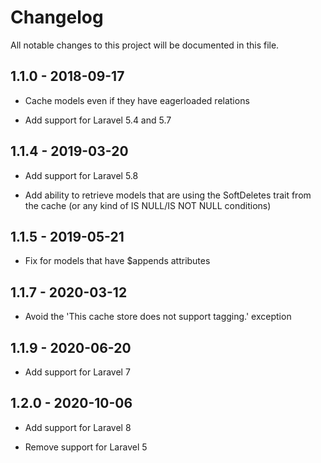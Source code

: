 # Changelog

All notable changes to this project will be documented in this file.

## 1.1.0 - 2018-09-17

- Cache models even if they have eagerloaded relations

- Add support for Laravel 5.4 and 5.7

## 1.1.4 - 2019-03-20

- Add support for Laravel 5.8

- Add ability to retrieve models that are using the SoftDeletes trait from the cache (or any kind of IS NULL/IS NOT NULL conditions)

## 1.1.5 - 2019-05-21

- Fix for models that have $appends attributes

## 1.1.7 - 2020-03-12

- Avoid the 'This cache store does not support tagging.' exception

## 1.1.9 - 2020-06-20

- Add support for Laravel 7

## 1.2.0 - 2020-10-06

- Add support for Laravel 8

- Remove support for Laravel 5
